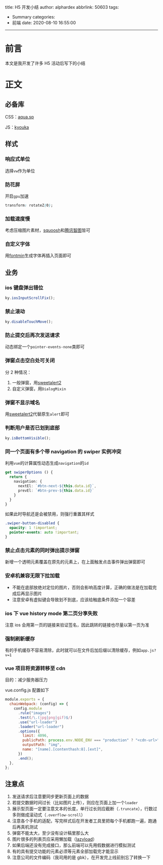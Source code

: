 title: H5 开发小结
author: alphardex
abbrlink: 50603
tags:

- Summary
  categories:
- 前端
  date: 2020-08-10 16:55:00

---

# 前言

本文是我开发了许多 H5 活动后写下的小结

<!--more-->

# 正文

## 必备库

CSS：[aqua.sp](https://github.com/alphardex/aqua.sp)

JS：[kyouka](https://github.com/alphardex/kyouka)

## 样式

### 响应式单位

选择`vw`作为单位

### 防花屏

开启`gpu`加速

```css
transform: rotateZ(0);
```

### 加载速度慢

考虑压缩图片素材，[squoosh](https://squoosh.app/)和[腾讯智图](https://zhitu.isux.us/index.php/preview/download)皆可

### 自定义字体

用[fontmin](https://github.com/ecomfe/fontmin)生成字体再插入页面即可

## 业务

### ios 键盘弹出错位

```js
ky.iosInputScrollFix();
```

### 禁止滚动

```js
ky.disableTouchMove();
```

### 防止提交后再次发送请求

动态绑定一个`pointer-events-none`类即可

### 弹窗点击空白处可关闭

分 2 种情况：

1. 一般弹窗，用[sweetalert2](https://github.com/sweetalert2/sweetalert2)
2. 自定义弹窗，用`DialogMixin`

### 弹窗不显示域名

用[sweetalert2](https://github.com/sweetalert2/sweetalert2)代替原生`alert`即可

### 判断用户是否已划到底部

```js
ky.isBottomVisible();
```

### 同一个页面有多个带 navigation 的 swiper 实例冲突

利用`vue`的计算属性动态生成`navigation`的`id`

```ts
get swiperOptions () {
  return {
    navigation: {
      nextEl: `#btn-next-${this.data.id}`,
      prevEl: `#btn-prev-${this.data.id}`
    }
  }
}
```

如果此时导航还是会被禁用，则强行重置其样式

```scss
.swiper-button-disabled {
  opacity: 1 !important;
  pointer-events: auto !important;
}
```

### 禁止点击元素的同时弹出提示弹窗

新增一个透明元素覆盖在原先的元素上，在上面触发点击事件弹出弹窗即可

### 安卓机兼容无限下拉加载

- 不能在底部放绝对定位的图片，否则会影响高度计算，正确的做法是在加载完成后再显示图片
- 注意安卓有虚拟键会导致划不到底，应该给触底条件添加一个容差

### ios 下 vue history mode 第二页分享失败

注意 ios 会用第一页的链接来验证签名，因此跳转的链接也尽量以第一页为准

### 强制刷新缓存

有的手机缓存不容易清除，此时就可以在文件后加后缀以清除缓存，例如`app.js?v=1`

### vue 项目将资源转移至 cdn

目的：减少服务器压力

vue.config.js 配置如下

```js
module.exports = {
  chainWebpack: (config) => {
    config.module
      .rule("images")
      .test(/\.(jpg|png|gif)$/)
      .use("url-loader")
      .loader("url-loader")
      .options({
        limit: 4096,
        publicPath: process.env.NODE_ENV === "production" ? "<cdn-url>" : "./",
        outputPath: "img",
        name: "[name].[contenthash:8].[ext]",
      })
      .end();
  },
};
```

## 注意点

1. 发送请求后注意要同步更新页面上的数据
2. 若提交数据时间过长（比如图片上传），则应在页面上加一个`loader`
3. 展示型页面一定要注意文本的长度，单行过长则应截断（`.truncate`），行数过多则做成滚动式（`.overflow-scroll`）
4. 注意各个手机的适配，写完样式后在开发者工具里把每个手机都跑一遍，跑通后再真机测试
5. 弹窗不能太大，至少没有设计稿里那么大
6. 图片很多的列表页应采用懒加载（[lazyload](https://github.com/tuupola/lazyload)）
7. 如果后端还没有完成接口，那么前端可以先用假数据进行模拟测试
8. 有的具有提交功能的元素必须等元素全部加载完才能显示
9. 注意公司的文件编码（我司用的是 gbk），在开发完上线前别忘了转换一下
